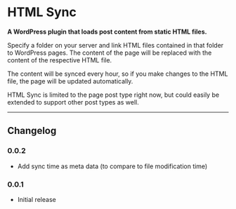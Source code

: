 # HTML Sync

**A WordPress plugin that loads post content from static HTML files.**

Specify a folder on your server and link HTML files contained in that folder to WordPress pages. The content of the page will be replaced with the content of the respective HTML file.

The content will be synced every hour, so if you make changes to the HTML file, the page will be updated automatically. 

HTML Sync is limited to the page post type right now, but could easily be extended to support other post types as well.


* * *


## Changelog

### 0.0.2

* Add sync time as meta data (to compare to file modification time)

### 0.0.1

* Initial release
